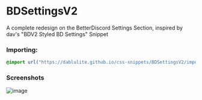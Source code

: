# BDSettingsV2
A complete redesign on the BetterDiscord Settings Section, inspired by dav's "BDV2 Styled BD Settings" Snippet

### Importing:
```css
@import url("https://dablulite.github.io/css-snippets/BDSettingsV2/import.css");
```

### Screenshots
![image](https://github.com/DaBluLite/css-snippets/assets/73998678/63290651-b890-4f0e-8d8f-98759d57fedc)
